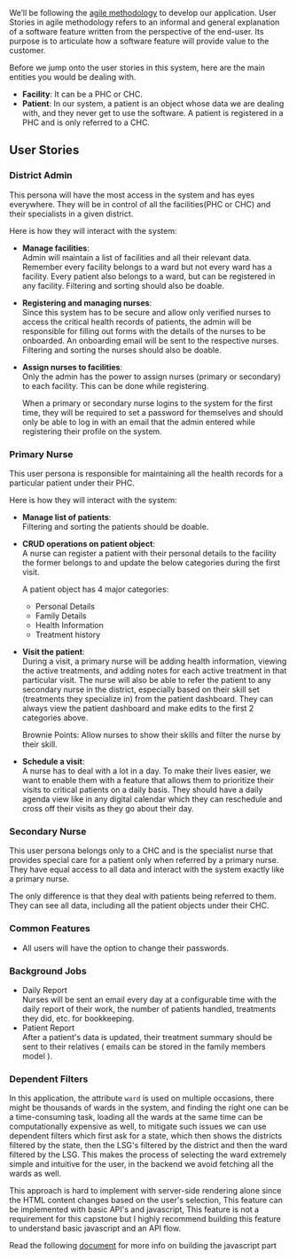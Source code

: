 We’ll be following the [agile methodology](https://www.atlassian.com/agile/project-management) to develop our application. User Stories in agile methodology refers to an informal and general explanation of a software feature written from the perspective of the end-user. Its purpose is to articulate how a software feature will provide value to the customer.

Before we jump onto the user stories in this system, here are the main entities you would be dealing with.

- **Facility**: It can be a PHC or CHC.
- **Patient**: In our system, a patient is an object whose data we are dealing with, and they never get to use the software. A patient is registered in a PHC and is only referred to a CHC.

## User Stories

### District Admin

This persona will have the most access in the system and has eyes everywhere. They will be in control of all the facilities(PHC or CHC) and their specialists in a given district.

Here is how they will interact with the system:

- **Manage facilities**:  
  Admin will maintain a list of facilities and all their relevant data. Remember every facility belongs to a ward but not every ward has a facility. Every patient also belongs to a ward, but can be registered in any facility. Filtering and sorting should also be doable.
- **Registering and managing nurses**:  
  Since this system has to be secure and allow only verified nurses to access the critical health records of patients, the admin will be responsible for filling out forms with the details of the nurses to be onboarded. An onboarding email will be sent to the respective nurses. Filtering and sorting the nurses should also be doable.
- **Assign nurses to facilities**:  
  Only the admin has the power to assign nurses (primary or secondary) to each facility. This can be done while registering.

  When a primary or secondary nurse logins to the system for the first time, they will be required to set a password for themselves and should only be able to log in with an email that the admin entered while registering their profile on the system.

### Primary Nurse

This user persona is responsible for maintaining all the health records for a particular patient under their PHC.

Here is how they will interact with the system:

- **Manage list of patients**:  
  Filtering and sorting the patients should be doable.
- **CRUD operations on patient object**:  
  A nurse can register a patient with their personal details to the facility the former belongs to and update the below categories during the first visit. 

  A patient object has 4 major categories:

  - Personal Details
  - Family Details
  - Health Information
  - Treatment history

- **Visit the patient**:  
  During a visit, a primary nurse will be adding health information, viewing the active treatments, and adding notes for each active treatment in that particular visit. The nurse will also be able to refer the patient to any secondary nurse in the district, especially based on their skill set (treatments they specialize in) from the patient dashboard. They can always view the patient dashboard and make edits to the first 2 categories above.

  Brownie Points: Allow nurses to show their skills and filter the nurse by their skill.

- **Schedule a visit**:  
  A nurse has to deal with a lot in a day. To make their lives easier, we want to enable them with a feature that allows them to prioritize their visits to critical patients on a daily basis.
  They should have a daily agenda view like in any digital calendar which they can reschedule and cross off their visits as they go about their day.

### Secondary Nurse

This user persona belongs only to a CHC and is the specialist nurse that provides special care for a patient only when referred by a primary nurse.
They have equal access to all data and interact with the system exactly like a primary nurse.

The only difference is that they deal with patients being referred to them. They can see all data, including all the patient objects under their CHC.

### Common Features

- All users will have the option to change their passwords.

### Background Jobs

- Daily Report  
  Nurses will be sent an email every day at a configurable time with the daily report of their work, the number of patients handled, treatments they did, etc. for bookkeeping.
- Patient Report  
  After a patient's data is updated, their treatment summary should be sent to their relatives ( emails can be stored in the family members model ).

### Dependent Filters

In this application, the attribute `ward` is used on multiple occasions, there might be thousands of wards in the system, and finding the right one can be a time-consuming task, loading all the wards at the same time can be computationally expensive as well, to mitigate such issues we can use dependent filters which first ask for a state, which then shows the districts filtered by the state, then the LSG's filtered by the district and then the ward filtered by the LSG. This makes the process of selecting the ward extremely simple and intuitive for the user, in the backend we avoid fetching all the wards as well.

This approach is hard to implement with server-side rendering alone since the HTML content changes based on the user's selection, This feature can be implemented with basic API's and javascript, This feature is not a requirement for this capstone but I highly recommend building this feature to understand basic javascript and an API flow.

Read the following [document](https://simpleisbetterthancomplex.com/tutorial/2018/01/29/how-to-implement-dependent-or-chained-dropdown-list-with-django.html) for more info on building the javascript part